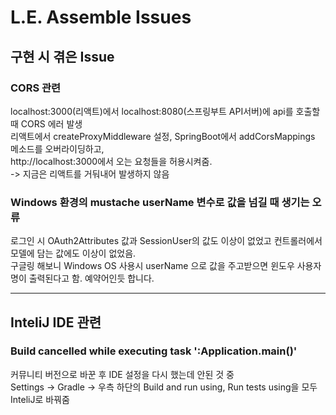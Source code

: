 # L.E. Assemble Issues

## 구현 시 겪은 Issue

### CORS 관련
localhost:3000(리액트)에서 localhost:8080(스프링부트 API서버)에 api를 호출할 때 CORS 에러 발생  
리액트에서 createProxyMiddleware 설정, SpringBoot에서 addCorsMappings 메소드를 오버라이딩하고,  
http://localhost:3000에서 오는 요청들을 허용시켜줌.  
-> 지금은 리액트를 거둬내어 발생하지 않음


### Windows 환경의 mustache userName 변수로 값을 넘길 때 생기는 오류
로그인 시 OAuth2Attributes 값과 SessionUser의 값도 이상이 없었고 컨트롤러에서 모델에 담는 값에도 이상이 없었음.  
구글링 해보니 Windows OS 사용시 userName 으로 값을 주고받으면 윈도우 사용자명이 출력된다고 함. 예약어인듯 합니다.  

---

## InteliJ IDE 관련

### Build cancelled while executing task ':Application.main()'
커뮤니티 버전으로 바꾼 후 IDE 설정을 다시 했는데 안된 것 중  
Settings -> Gradle -> 우측 하단의 Build and run using, Run tests using을 모두 InteliJ로 바꿔줌  